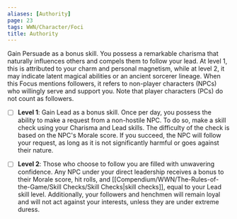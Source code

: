 ```yaml
---
aliases: [Authority]
page: 23
tags: WWN/Character/Foci
title: Authority
---
```


Gain Persuade as a bonus skill. You possess a remarkable charisma that naturally influences others and compels them to follow your lead. At level 1, this is attributed to your charm and personal magnetism, while at level 2, it may indicate latent magical abilities or an ancient sorcerer lineage. When this Focus mentions followers, it refers to non-player characters (NPCs) who willingly serve and support you. Note that player characters (PCs) do not count as followers.

- [ ] **Level 1**: Gain Lead as a bonus skill. Once per day, you possess the ability to make a request from a non-hostile NPC. To do so, make a skill check using your Charisma and Lead skills. The difficulty of the check is based on the NPC's Morale score. If you succeed, the NPC will follow your request, as long as it is not significantly harmful or goes against their nature.

- [ ] **Level 2**: Those who choose to follow you are filled with unwavering confidence. Any NPC under your direct leadership receives a bonus to their Morale score, hit rolls, and [[Compendium/WWN/The-Rules-of-the-Game/Skill Checks/Skill Checks|skill checks]], equal to your Lead skill level. Additionally, your followers and henchmen will remain loyal and will not act against your interests, unless they are under extreme duress.
